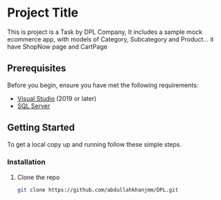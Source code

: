 # Project Title

This is project is a Task by DPL Company, It includes a sample mock ecommerce app, with models of Category, Subcategory and Product... it have ShopNow page and CartPage

## Prerequisites

Before you begin, ensure you have met the following requirements:

- [Visual Studio](https://visualstudio.microsoft.com/downloads/) (2019 or later)
- [SQL Server](https://www.microsoft.com/en-us/sql-server/sql-server-downloads)

## Getting Started

To get a local copy up and running follow these simple steps.

### Installation

1. Clone the repo
   ```sh
   git clone https://github.com/abdullahkhanjmm/DPL.git
